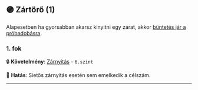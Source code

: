 ## 🟣 Zártörő (1)

Alapesetben ha gyorsabban akarsz kinyitni egy zárat, akkor [büntetés jár a próbadobásra](../kepzettsegek.szekunder/zarnyitas.md#c%C3%A9lsz%C3%A1m-m%C3%B3dos%C3%ADt%C3%B3-k%C3%B6r%C3%BClm%C3%A9nyek).

### 1. fok

🔒 **Követelmény**: [Zárnyitás](../kepzettsegek.szekunder/zarnyitas.md) - `6.szint`

🌟 **Hatás**: Sietős zárnyitás esetén sem emelkedik a célszám.

---
